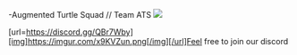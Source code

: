 -Augmented Turtle Squad // Team ATS
[![](https://imgur.com/x9KVZun.png)](https://discord.gg/QBr7Wby)


[url=https://discord.gg/QBr7Wby][img]https://imgur.com/x9KVZun.png[/img][/url]Feel free to join our discord